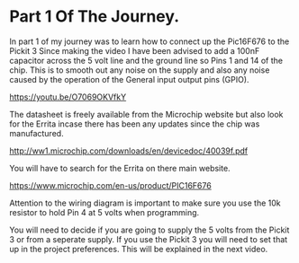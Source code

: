 # Part 1 Of The Journey.

In part 1 of my journey was to learn how to connect up the Pic16F676 to the Pickit 3 Since making the video I have been advised to add a 100nF capacitor across the 5 volt line and the ground line so Pins 1 and 14 of the chip. This is to smooth out any noise on the supply and also any noise caused by the operation of the General input output pins (GPIO).

https://youtu.be/O7069OKVfkY

The datasheet is freely available from the Microchip website but also look for the Errita incase there has been any updates since the chip was manufactured.

http://ww1.microchip.com/downloads/en/devicedoc/40039f.pdf

You will have to search for the Errita on there main website.

https://www.microchip.com/en-us/product/PIC16F676

Attention to the wiring diagram is important to make sure you use the 10k resistor to hold Pin 4 at 5 volts when programming.

You will need to decide if you are going to supply the 5 volts from the Pickit 3 or from a seperate supply. If you use the Pickit 3 you will need to set that up in the project preferences. This will be explained in the next video.
